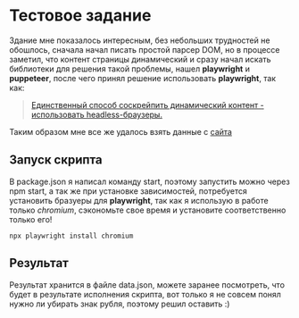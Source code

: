 # Тестовое задание

Здание мне показалось интересным, без небольших трудностей не обошлось, сначала начал писать простой парсер DOM, но в процессе заметил, что контент страницы динамический и сразу начал искать библиотеки для решения такой проблемы, нашел **playwright** и **puppeteer**, после чего принял решение использовать **playwright**, так как:
> [Единственный способ соскрейпить динамический контент - использовать headless-браузеры.](https://habr.com/ru/companies/otus/articles/722300/#:~:text=%D0%95%D0%B4%D0%B8%D0%BD%D1%81%D1%82%D0%B2%D0%B5%D0%BD%D0%BD%D1%8B%D0%B9%20%D1%81%D0%BF%D0%BE%D1%81%D0%BE%D0%B1%20%D1%81%D0%BE%D1%81%D0%BA%D1%80%D0%B5%D0%B9%D0%BF%D0%B8%D1%82%D1%8C%20%D0%B4%D0%B8%D0%BD%D0%B0%D0%BC%D0%B8%D1%87%D0%B5%D1%81%D0%BA%D0%B8%D0%B9%20%D0%BA%D0%BE%D0%BD%D1%82%D0%B5%D0%BD%D1%82%20%2D%20%D0%B8%D1%81%D0%BF%D0%BE%D0%BB%D1%8C%D0%B7%D0%BE%D0%B2%D0%B0%D1%82%D1%8C%20headless%2D%D0%B1%D1%80%D0%B0%D1%83%D0%B7%D0%B5%D1%80%D1%8B.) 

Таким образом мне все же удалось взять данные с [сайта](https://djari.ru/msk/)

## Запуск скрипта
В package.json я написал команду start, поэтому запустить можно через npm start, а так же при установке зависимостей, потребуется установить бразуеры для **playwright**, так как я использую в работе только *chromium*, сэкономьте свое время и установите соответственно только его!
```
npx playwright install chromium
```

## Результат
Результат хранится в файле data.json, можете заранее посмотреть, что будет в результате исполнения скрипта, вот только я не совсем понял нужно ли убирать знак рубля, поэтому решил оставить :)

